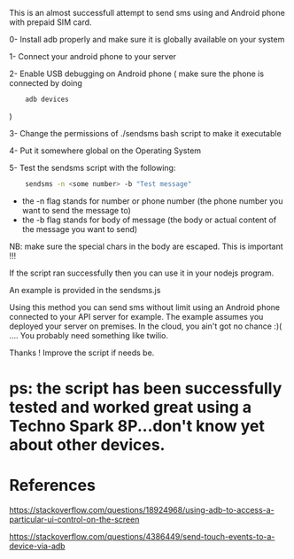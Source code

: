 This is an almost successfull attempt to send sms using and Android phone with prepaid SIM card.

0- Install adb properly and make sure it is globally available on your system

1- Connect your android phone to your server

2- Enable USB debugging on Android phone 
(
make sure the phone is connected by doing 
```bash 
    adb devices
```
)

3- Change the permissions of ./sendsms bash script to make it executable

4- Put it somewhere global on the Operating System

5- Test the sendsms script with the following: 
```bash 
    sendsms -n <some number> -b "Test message"
```
 - the -n flag stands for number or phone number (the phone number you want to send the message to)
 - the -b flag stands for body of message (the body or actual content of the message you want to send)

NB: make sure the special chars in the body are escaped. This is important !!!

If the script ran successfully then you can use it in your nodejs program.

An example is provided in the sendsms.js

Using this method you can send sms without limit using an Android phone connected to your API server for example. The example assumes you deployed your server on premises. In the cloud, you ain't got no chance :)( .... You probably need something like twilio. 

Thanks ! Improve the script if needs be.

# ps: the script has been successfully tested and worked great using a Techno Spark 8P...don't know yet about other devices. 

# References

https://stackoverflow.com/questions/18924968/using-adb-to-access-a-particular-ui-control-on-the-screen

https://stackoverflow.com/questions/4386449/send-touch-events-to-a-device-via-adb


